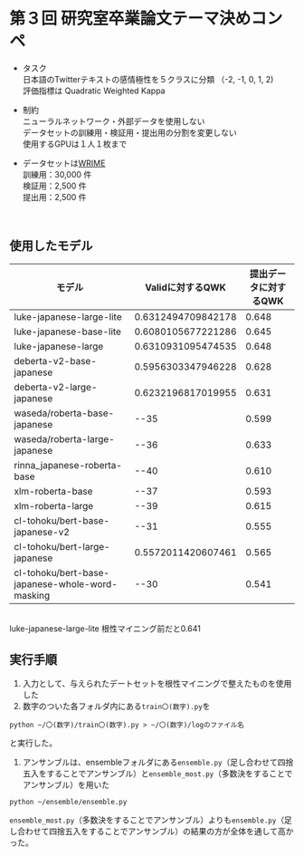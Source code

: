 # 第３回 研究室卒業論文テーマ決めコンペ

- タスク  <br>
日本語のTwitterテキストの感情極性を５クラスに分類 （-2, -1, 0, 1, 2)　<br>
評価指標は Quadratic Weighted Kappa <br>

- 制約 <br>
ニューラルネットワーク・外部データを使用しない <br>
データセットの訓練用・検証用・提出用の分割を変更しない <br>
使用するGPUは１人１枚まで

- データセットは[WRIME](https://github.com/ids-cv/wrime) <br>
訓練用：30,000 件　<br>
検証用：2,500 件　<br>
提出用：2,500 件　<br>
<br>


## 使用したモデル
|  モデル  |  Validに対するQWK  | 提出データに対するQWK |
| ---- | ---- | ---- |
|  luke-japanese-large-lite  |  0.6312494709842178  |  0.648  |
|  luke-japanese-base-lite  |  0.6080105677221286  |  0.645  |
|  luke-japanese-large  |  0.6310931095474535  |  0.648  |
|  deberta-v2-base-japanese  |  0.5956303347946228  |  0.628  |
|  deberta-v2-large-japanese  |  0.6232196817019955  |  0.631  |
|  waseda/roberta-base-japanese  |  --35  |  0.599  |
|  waseda/roberta-large-japanese  |  --36  |  0.633  |
|  rinna_japanese-roberta-base  |  --40  |  0.610  |
|  xlm-roberta-base  |  --37  |  0.593  |
|  xlm-roberta-large  |  --39  |  0.615  |
|  cl-tohoku/bert-base-japanese-v2  |  --31  |  0.555  |
|  cl-tohoku/bert-large-japanese  |  0.5572011420607461  |  0.565  |
|  cl-tohoku/bert-base-japanese-whole-word-masking  |  --30  |  0.541  |
<br>
luke-japanese-large-lite 根性マイニング前だと0.641
<br>


## 実行手順
1. 入力として、与えられたデートセットを根性マイニングで整えたものを使用した
1. 数字のついた各フォルダ内にある`train〇(数字).py`を
  ```
  python ~/〇(数字)/train〇(数字).py > ~/〇(数字)/logのファイル名
  ```
  と実行した。
1. アンサンブルは、ensembleフォルダにある`ensemble.py`（足し合わせて四捨五入をすることでアンサンブル）と`ensemble_most.py`（多数決をすることでアンサンブル）を用いた
  ```
  python ~/ensemble/ensemble.py
  ```
  `ensemble_most.py`（多数決をすることでアンサンブル）よりも`ensemble.py`（足し合わせて四捨五入をすることでアンサンブル）の結果の方が全体を通して高かった。
